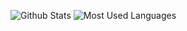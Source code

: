 ![Github Stats](https://github-readme-stats.vercel.app/api?username=zongxin1993&show_icons=true&theme=dark&count_private=true)
![Most Used Languages](https://github-readme-stats.vercel.app/api/top-langs/?username=zongxin1993&theme=dark&layout=compact)

